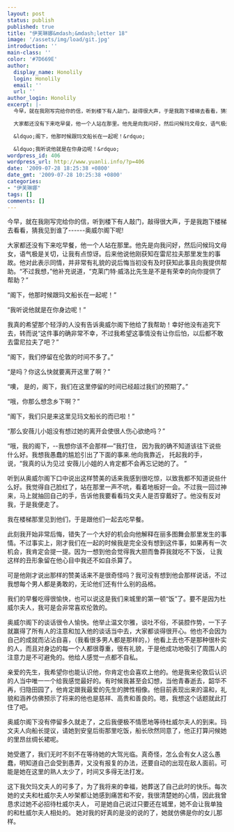 ```yaml
---
layout: post
status: publish
published: true
title: "伊芙琳娜&mdash;&mdash;letter 18"
image: '/assets/img/load/git.jpg'
introduction: ''
main-class: ''
color: '#7D669E'
author:
  display_name: Honolily
  login: Honolily
  email: ''
  url: ''
author_login: Honolily
excerpt: |-
  今早，就在我刚写完给你的信，听到楼下有人敲门，敲得很大声，于是我跑下楼梯去看看，猜我见到谁了------奥威尔阁下呢!

  大家都还没有下来吃早餐，他一个人站在那里。他先是向我问好，然后问候玛文母女，语气极是关切，让我有点惊讶。后来他说他刚获知在雷尼拉夫那里发生的事故。他对此表示同情，并非常有礼貌的说后悔当初没有及时获知此事且向我提供帮助。&ldquo;不过我想，&rdquo;他补充说道，&ldquo;克莱门特&middot;威洛比先生是不是有荣幸的向你提供了帮助？&rdquo;

  &ldquo;阁下，他那时候跟玛文船长在一起呢！&rdquo;

  &ldquo;我听说他就是在你身边呢！&rdquo;
wordpress_id: 406
wordpress_url: http://www.yuanli.info/?p=406
date: '2009-07-28 18:25:38 +0800'
date_gmt: '2009-07-28 10:25:38 +0800'
categories:
- "伊芙琳娜"
tags: []
comments: []
---
```

<p>今早，就在我刚写完给你的信，听到楼下有人敲门，敲得很大声，于是我跑下楼梯去看看，猜我见到谁了------奥威尔阁下呢!</p>
<p>大家都还没有下来吃早餐，他一个人站在那里。他先是向我问好，然后问候玛文母女，语气极是关切，让我有点惊讶。后来他说他刚获知在雷尼拉夫那里发生的事故。他对此表示同情，并非常有礼貌的说后悔当初没有及时获知此事且向我提供帮助。&ldquo;不过我想，&rdquo;他补充说道，&ldquo;克莱门特&middot;威洛比先生是不是有荣幸的向你提供了帮助？&rdquo;</p>
<p>&ldquo;阁下，他那时候跟玛文船长在一起呢！&rdquo;</p>
<p>&ldquo;我听说他就是在你身边呢！&rdquo;<a id="more"></a><a id="more-406"></a></p>
<p>我真的希望那个轻浮的人没有告诉奥威尔阁下他给了我帮助！幸好他没有追究下去，转而说&ldquo;这件事的确非常不幸，不过我希望这事情没有让你后怕，以后都不敢去雷尼拉夫了吧？&rdquo;</p>
<p>&ldquo;阁下，我们停留在伦敦的时间不多了。&rdquo;</p>
<p>&ldquo;是吗？你这么快就要离开这里了啊？&rdquo;</p>
<p>&ldquo;噢， 是的，阁下，我们在这里停留的时间已经超过我们的预期了。&rdquo;</p>
<p>&ldquo;哦，你那么想念乡下啊？&rdquo;</p>
<p>&ldquo;阁下，我们只是来这里见玛文船长的而已啦！&rdquo;</p>
<p>&ldquo;那么安薇儿小姐没有想过她的离开会使很人伤心欲绝吗？&rdquo;</p>
<p>&ldquo;哦，我的阁下，--我想你该不会那样&mdash;&rdquo;我打住， 因为我的确不知道该往下说些什么好。我想我愚蠢的尴尬引出了下面的事来.他向我靠近， 托起我的手，说，&ldquo;我真的认为见过 安薇儿小姐的人肯定都不会再忘记她的了。 &rdquo;</p>
<p>听到从奥威尔阁下口中说出这样赞美的话来我感到很吃惊，以致我都不知道说些什么好。我觉得自己脸红了，站在那里一声不吭，看着地板好一会。不过我一回过神来，马上就抽回自己的手，告诉他我要看看玛文夫人是否穿戴好了。他没有反对我，于是我便走了。</p>
<p>我在楼梯那里见到他们，于是跟他们一起去吃早餐。</p>
<p>此刻我开始非常后悔，错失了一个大好的机会向他解释在丽多图舞会那里发生的事情。不过事实上，刚才我们在一起的时候我是完全没有想到这件事，如果再有一次机会，我肯定会提一提。因为一想到他会觉得我大胆而鲁莽我就吃不下饭， 让我这样的丑形象留在他心目中我还不如自杀算了。</p>
<p>可是他刚才说出那样的赞美话来不是很奇怪吗？我可没有想到他会那样说话，不过我想每个男人都是勇敢的，无论他们还有什么别的品格。</p>
<p>我们的早餐吃得很愉快，也可以说这是我们来城里的第一顿&ldquo;饭&rdquo;了。要不是因为杜威尔夫人，我可是会非常喜欢伦敦的。</p>
<p>奥威尔阁下的谈话很令人愉快。他举止温文尔雅，谈吐不俗，不装腔作势，一下子就赢得了所有人的注意和加入他的谈话当中去，大家都谈得很开心。他也不会因为自己的成就而沾沾自喜，（我看很多男人都是那样的，）他看上去也不是那种很朴实的人，而且对身边的每一个人都很尊重，很有礼貌，于是他成功地吸引了周围人的注意力是不可避免的。他给人感觉一点都不自私。</p>
<p>亲爱的先生，我希望你也能认识他，你肯定也会喜欢上他的。他是我来伦敦后认识的人当中唯一一个给我感觉最好的。有时候我甚至会幻想，当他青春逝去，韶华不再，归隐田园了，他肯定跟我最爱的先生的脾性相像。他目前表现出来的温和，礼貌和涵养仿佛预示了将来的他也是慈祥、高贵和善良的。嗯，我想这个话题就此打住了吧。</p>
<p>奥威尔阁下没有停留多久就走了，之后我便极不情愿地等待杜威尔夫人的到来。玛文夫人向船长提议，请她到安皇后街那里吃饭，船长欣然同意了，他正打算问候她的里昂丝绸长裙呢。</p>
<p>她受邀了，我们无时不刻不在等待她的大驾光临。真奇怪，怎么会有女人这么愚蠢，明知道自己会受到愚弄，又没有报复的办法，还要自动的出现在敌人面前。可能是她在这里的熟人太少了，时间又多得无法打发。</p>
<p>这下我欠玛文夫人的可多了，为了我将来的幸福，她葬送了自己此时的快乐。每次她的丈夫和杜威尔夫人吵架都让她感到痛苦和不安，我很清楚她的心情，因此我曾恳求过她不必招待杜威尔夫人， 可是她自己说过只要还在城里，她不会让我单独的和杜威尔夫人相处的。 她对我的好真的是没的说的了，她就仿佛是你的女儿那样。</p>
